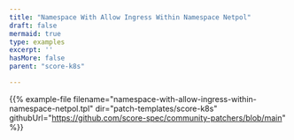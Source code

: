 ```yaml
---
title: "Namespace With Allow Ingress Within Namespace Netpol"
draft: false
mermaid: true
type: examples
excerpt: ''
hasMore: false
parent: "score-k8s"

---
```


{{% example-file filename="namespace-with-allow-ingress-within-namespace-netpol.tpl" dir="patch-templates/score-k8s" githubUrl="https://github.com/score-spec/community-patchers/blob/main" %}}

